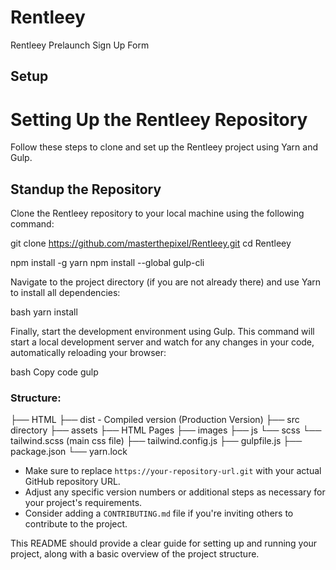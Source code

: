 # Rentleey
 Rentleey Prelaunch Sign Up Form

## Setup 
# Setting Up the Rentleey Repository

Follow these steps to clone and set up the Rentleey project using Yarn and Gulp.

## Standup the Repository

Clone the Rentleey repository to your local machine using the following command:

git clone https://github.com/masterthepixel/Rentleey.git
cd Rentleey

npm install -g yarn
npm install --global gulp-cli


Navigate to the project directory (if you are not already there) and use Yarn to install all dependencies:

bash
yarn install

Finally, start the development environment using Gulp. This command will start a local development server and watch for any changes in your code, automatically reloading your browser:

bash
Copy code
gulp


### Structure:
├── HTML
    ├── dist - Compiled version (Production Version)
    ├── src directory
        ├── assets
            ├── HTML Pages
            ├── images
            ├── js
            └── scss
                └── tailwind.scss (main css file)
    ├── tailwind.config.js
    ├── gulpfile.js
    ├── package.json
    └── yarn.lock




- Make sure to replace `https://your-repository-url.git` with your actual GitHub repository URL.
- Adjust any specific version numbers or additional steps as necessary for your project's requirements.
- Consider adding a `CONTRIBUTING.md` file if you're inviting others to contribute to the project.

This README should provide a clear guide for setting up and running your project, along with a basic overview of the project structure.
